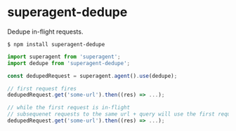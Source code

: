 # superagent-dedupe
Dedupe in-flight requests.

```
$ npm install superagent-dedupe
```

```javascript
import superagent from 'superagent';
import dedupe from 'superagent-dedupe';

const dedupedRequest = superagent.agent().use(dedupe);

// first request fires
dedupedRequest.get('some-url').then((res) => ...);

// while the first request is in-flight
// subsequenet requests to the same url + query will use the first request
dedupedRequest.get('some-url').then((res) => ...);
```
